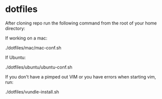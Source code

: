 dotfiles
=======

After cloning repo run the following command from the root of your home directory:

If working on a mac:

./dotfiles/mac/mac-conf.sh

If Ubuntu:

./dotfiles/ubuntu/ubuntu-conf.sh

If you don't have a pimped out VIM or you have errors when starting vim, run:

./dotfiles/vundle-install.sh
